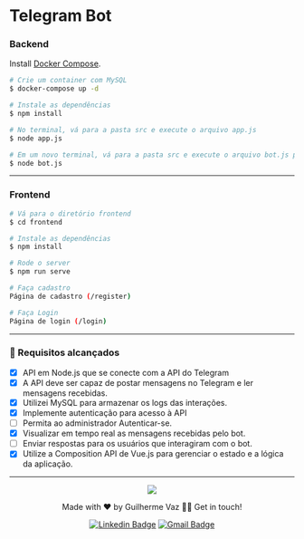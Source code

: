 # Telegram Bot

### Backend

Install [Docker Compose](https://docs.docker.com/compose/install/).

```bash
# Crie um container com MySQL
$ docker-compose up -d

# Instale as dependências
$ npm install

# No terminal, vá para a pasta src e execute o arquivo app.js
$ node app.js

# Em um novo terminal, vá para a pasta src e execute o arquivo bot.js para iniciar o bot
$ node bot.js

```
-----

### Frontend

```bash
# Vá para o diretório frontend
$ cd frontend

# Instale as dependências
$ npm install

# Rode o server
$ npm run serve

# Faça cadastro
Página de cadastro (/register)

# Faça Login
Página de login (/login)
````
-----

### 🎯 Requisitos alcançados  

- [x] API em Node.js que se conecte com a API do Telegram
- [x] A API deve ser capaz de postar mensagens no Telegram e ler mensagens recebidas.
- [x] Utilizei MySQL para armazenar os logs das interações.
- [x] Implemente autenticação para acesso à API
- [ ] Permita ao administrador Autenticar-se.
- [x] Visualizar em tempo real as mensagens recebidas pelo bot.
- [ ] Enviar respostas para os usuários que interagiram com o bot.
- [x] Utilize a Composition API de Vue.js para gerenciar o estado e a lógica da aplicação. 
-----


<p align="center">
  <a href="https://skillicons.dev">
    <img src="https://skillicons.dev/icons?i=express,prisma,vue,js,mysql,docker,git" />
  </a>
</p>
<p align="center">Made with ❤️ by Guilherme Vaz 👋🏽 Get in touch!</p>
<div align="center">

  [![Linkedin Badge](https://img.shields.io/badge/-Guilherme-blue?style=flat-square&logo=Linkedin&logoColor=white&link=https://www.linkedin.com/in/guiilherme-vaz/)](https://www.linkedin.com/in/guiilherme-vaz/) 
  [![Gmail Badge](https://img.shields.io/badge/-guilhermeolivaaz@gmail.com-c14438?style=flat-square&logo=Gmail&logoColor=white&link=mailto:guilhermeolivaaz@gmail.com)](mailto:guilhermeolivaaz@gmail.com)

</div>

